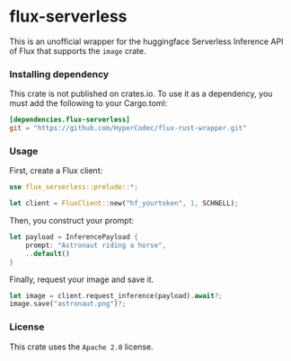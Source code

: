 # flux-serverless
 
This is an unofficial wrapper for the huggingface Serverless Inference API of Flux that supports the `image` crate.

### Installing dependency
This crate is not published on crates.io.
To use it as a dependency, you must add the following to your Cargo.toml:
```toml
[dependencies.flux-serverless]
git = "https://github.com/HyperCodec/flux-rust-wrapper.git"
```

### Usage
First, create a Flux client:

```rust
use flux_serverless::prelude::*;

let client = FluxClient::new("hf_yourtoken", 1, SCHNELL);
```

Then, you construct your prompt:
```rust
let payload = InferencePayload {
    prompt: "Astronaut riding a horse",
    ..default()
}
```

Finally, request your image and save it.

```rust
let image = client.request_inference(payload).await?;
image.save("astronaut.png")?;
```

### License
This crate uses the `Apache 2.0` license.
